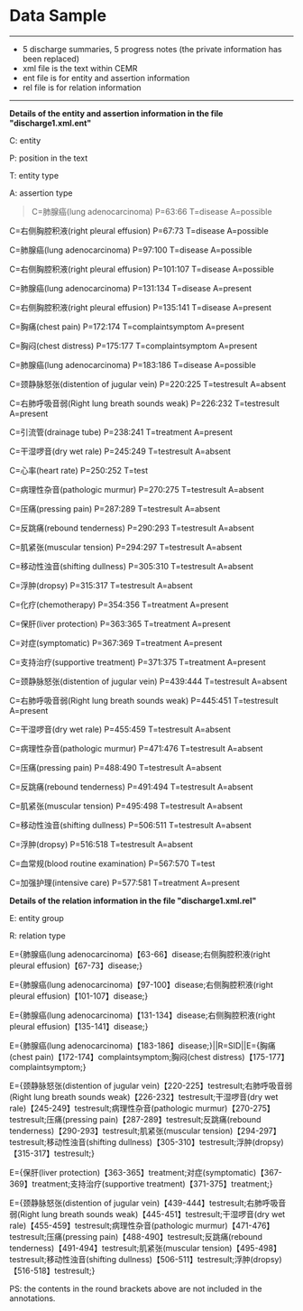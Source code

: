 # Data Sample #

---

- 5 discharge summaries, 5 progress notes (the private information has been replaced)
- xml file is the text within CEMR
- ent file is for entity and assertion information
- rel file is for relation information

---



**Details of the entity and assertion information in the file "discharge1.xml.ent"**

C: entity

P: position in the text

T: entity type

A: assertion type


> C=肺腺癌(lung adenocarcinoma) P=63:66 T=disease A=possible
> 
C=右侧胸腔积液(right pleural effusion) P=67:73 T=disease A=possible
> 
C=肺腺癌(lung adenocarcinoma) P=97:100 T=disease A=possible
> 
C=右侧胸腔积液(right pleural effusion) P=101:107 T=disease A=possible
> 
C=肺腺癌(lung adenocarcinoma) P=131:134 T=disease A=present
> 
C=右侧胸腔积液(right pleural effusion) P=135:141 T=disease A=present
> 
C=胸痛(chest pain) P=172:174 T=complaintsymptom A=present
> 
C=胸闷(chest distress) P=175:177 T=complaintsymptom A=present
> 
C=肺腺癌(lung adenocarcinoma) P=183:186 T=disease A=possible
> 
C=颈静脉怒张(distention of jugular vein) P=220:225 T=testresult A=absent
> 
C=右肺呼吸音弱(Right lung breath sounds weak) P=226:232 T=testresult A=present
> 
C=引流管(drainage tube) P=238:241 T=treatment A=present
> 
C=干湿啰音(dry wet rale) P=245:249 T=testresult A=absent
> 
C=心率(heart rate) P=250:252 T=test
> 
C=病理性杂音(pathologic murmur) P=270:275 T=testresult A=absent
> 
C=压痛(pressing pain) P=287:289 T=testresult A=absent
> 
C=反跳痛(rebound tenderness) P=290:293 T=testresult A=absent
> 
C=肌紧张(muscular tension) P=294:297 T=testresult A=absent
> 
C=移动性浊音(shifting dullness) P=305:310 T=testresult A=absent
> 
C=浮肿(dropsy) P=315:317 T=testresult A=absent
> 
C=化疗(chemotherapy) P=354:356 T=treatment A=present
> 
C=保肝(liver protection) P=363:365 T=treatment A=present
> 
C=对症(symptomatic) P=367:369 T=treatment A=present
> 
C=支持治疗(supportive treatment) P=371:375 T=treatment A=present
> 
C=颈静脉怒张(distention of jugular vein) P=439:444 T=testresult A=absent
> 
C=右肺呼吸音弱(Right lung breath sounds weak) P=445:451 T=testresult A=present
> 
C=干湿啰音(dry wet rale) P=455:459 T=testresult A=absent
> 
C=病理性杂音(pathologic murmur) P=471:476 T=testresult A=absent
> 
C=压痛(pressing pain) P=488:490 T=testresult A=absent
> 
C=反跳痛(rebound tenderness) P=491:494 T=testresult A=absent
> 
C=肌紧张(muscular tension) P=495:498 T=testresult A=absent
> 
C=移动性浊音(shifting dullness) P=506:511 T=testresult A=absent
> 
C=浮肿(dropsy) P=516:518 T=testresult A=absent
> 
C=血常规(blood routine examination) P=567:570 T=test
> 
C=加强护理(intensive care) P=577:581 T=treatment A=present

**Details of the relation information in the file "discharge1.xml.rel"**

E: entity group

R: relation type

>
E={肺腺癌(lung adenocarcinoma)【63-66】disease;右侧胸腔积液(right pleural effusion)【67-73】disease;}
>
E={肺腺癌(lung adenocarcinoma)【97-100】disease;右侧胸腔积液(right pleural effusion)【101-107】disease;}
>
E={肺腺癌(lung adenocarcinoma)【131-134】disease;右侧胸腔积液(right pleural effusion)【135-141】disease;}
>
E={肺腺癌(lung adenocarcinoma)【183-186】disease;}||R=SID||E={胸痛(chest pain)【172-174】complaintsymptom;胸闷(chest distress)【175-177】complaintsymptom;}
>
E={颈静脉怒张(distention of jugular vein)【220-225】testresult;右肺呼吸音弱(Right lung breath sounds weak)【226-232】testresult;干湿啰音(dry wet rale)【245-249】testresult;病理性杂音(pathologic murmur)【270-275】testresult;压痛(pressing pain)【287-289】testresult;反跳痛(rebound tenderness)【290-293】testresult;肌紧张(muscular tension)【294-297】testresult;移动性浊音(shifting dullness)【305-310】testresult;浮肿(dropsy)【315-317】testresult;}
>
E={保肝(liver protection)【363-365】treatment;对症(symptomatic)【367-369】treatment;支持治疗(supportive treatment)【371-375】treatment;}
>
E={颈静脉怒张(distention of jugular vein)【439-444】testresult;右肺呼吸音弱(Right lung breath sounds weak)【445-451】testresult;干湿啰音(dry wet rale)【455-459】testresult;病理性杂音(pathologic murmur)【471-476】testresult;压痛(pressing pain)【488-490】testresult;反跳痛(rebound tenderness)【491-494】testresult;肌紧张(muscular tension)【495-498】testresult;移动性浊音(shifting dullness)【506-511】testresult;浮肿(dropsy)【516-518】testresult;}

PS: the contents in the round brackets above are not included in the annotations.